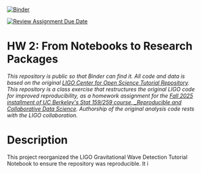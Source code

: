 [![Binder](https://mybinder.org/badge_logo.svg)](https://mybinder.org/v2/gh/UCB-stat-159-f25/hw-2-samileong.git/HEAD?urlpath=%2Fdoc%2Ftree%2FLOSC_Event_tutorial.ipynb)

[![Review Assignment Due Date](https://classroom.github.com/assets/deadline-readme-button-22041afd0340ce965d47ae6ef1cefeee28c7c493a6346c4f15d667ab976d596c.svg)](https://classroom.github.com/a/y12QcJaO)
# HW 2: From Notebooks to Research Packages

_This repository is public so that Binder can find it. All code and data is based on the original [LIGO Center for Open Science Tutorial Repository](https://github.com/losc-tutorial/LOSC_Event_tutorial). This repository is a class exercise that restructures the original LIGO code for improved reproducibility, as a homework assignment for the [Fall 2025 installment of UC Berkeley's Stat 159/259 course, _Reproducible and Collaborative Data Science](https://ucb-stat-159-f25.github.io/site/). Authorship of the original analysis code rests with the LIGO collaboration._

# Description

This project reorganized the LIGO Gravitational Wave Detection Tutorial Notebook to ensure the repository was reproducible. It i